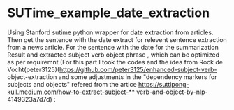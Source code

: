 # SUTime_example_date_extraction
Using Stanford sutime python wrapper for date extraction from articles. Then get the sentence with the date extract for relevent sentence extraction from a news article. 
For the sentence with the date for the summarization Result and extracted subject verb object phrase
, which can be optimized as per requiremnt (For this part I took the codes and the idea from Rock de Vocht(peter3125)(https://github.com/peter3125/enhanced-subject-verb-
object-extraction and some adjustments in the "dependency markers for subjects and objects" refered from the artice https://suttipong-kull.medium.com/how-to-extract-subject-** verb-and-object-by-nlp-4149323a7d7d) :
